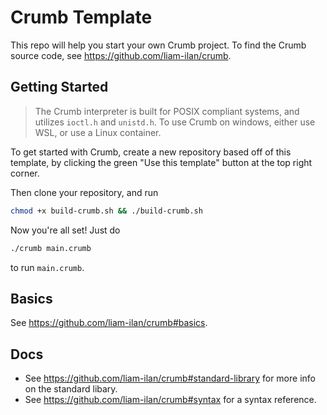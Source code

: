 # Crumb Template
This repo will help you start your own Crumb project. To find the Crumb source code, see https://github.com/liam-ilan/crumb.

## Getting Started
> The Crumb interpreter is built for POSIX compliant systems, and utilizes `ioctl.h` and `unistd.h`. To use Crumb on windows, either use WSL, or use a Linux container.

To get started with Crumb, create a new repository based off of this template, by clicking the green "Use this template" button at the top right corner.

Then clone your repository, and run
```bash
chmod +x build-crumb.sh && ./build-crumb.sh
```

Now you're all set! Just do
```bash
./crumb main.crumb
```
to run `main.crumb`.

## Basics
See https://github.com/liam-ilan/crumb#basics.

## Docs
- See https://github.com/liam-ilan/crumb#standard-library for more info on the standard libary.
- See https://github.com/liam-ilan/crumb#syntax for a syntax reference.